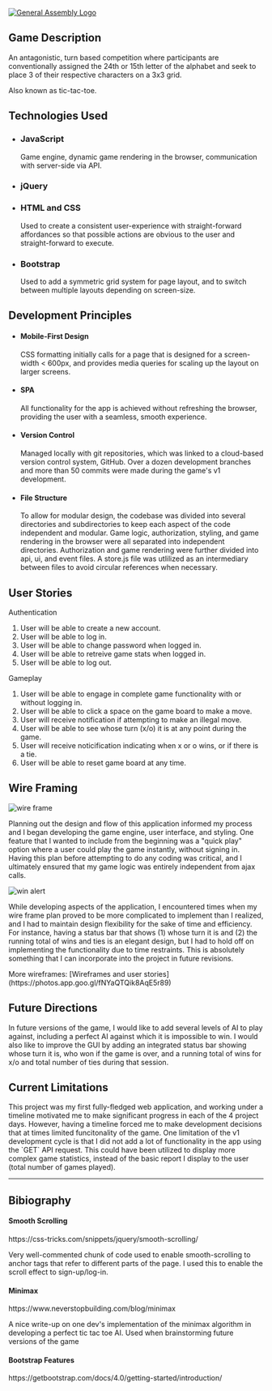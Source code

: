 [![General Assembly Logo](https://camo.githubusercontent.com/1a91b05b8f4d44b5bbfb83abac2b0996d8e26c92/687474703a2f2f692e696d6775722e636f6d2f6b6538555354712e706e67)](https://generalassemb.ly/education/web-development-immersive)
<h2>Game Description</h2>
  <p>An antagonistic, turn based competition where participants are conventionally assigned the 24th or 15th letter of the alphabet and seek to place 3 of their respective characters on a 3x3 grid. </p>
  <p>Also known as tic-tac-toe.</p>

  <h2>Technologies Used</h2>
    <ul>
      <li><h3>JavaScript</h3>
        <p>Game engine, dynamic game rendering in the browser, communication with server-side via API.</p></li>
      <li><h3>jQuery</h3></li>
      <li><h3>HTML and CSS</h3>
        <p> Used to create a consistent user-experience with straight-forward affordances so that possible actions are obvious to the user and straight-forward to execute.</p></li>
      <li><h3>Bootstrap</h3>
        <p> Used to add a symmetric grid system for page layout, and to switch between multiple layouts depending on screen-size.</p></li>
    </ul>

  <h2>Development Principles</h2>
    <ul>
      <li><h4>Mobile-First Design</h4>
        <p>CSS formatting initially calls for a page that is designed for a screen-width < 600px, and provides media queries for scaling up the layout on larger screens.</p>
      </li>
      <li><h4>SPA</h4>
        <p>All functionality for the app is achieved without refreshing the browser, providing the user with a seamless, smooth experience.</p>
      </li>
      <li><h4>Version Control</h4>
        <p>Managed locally with git repositories, which was linked to a cloud-based version control system, GitHub. Over a dozen development branches and more than 50 commits were made during the game's v1 development.</p>
      </li>
      <li><h4>File Structure</h4>
        <p>To allow for modular design, the codebase was divided into several directories and subdirectories to keep each aspect of the code independent and modular. Game logic, authorization, styling, and game rendering in the browser were all separated into independent directories. Authorization and game rendering were further divided into api, ui, and event files. A store.js file was utlilized as an intermediary between files to avoid circular references when necessary.</p>
      </li>
    </ul>

<h2>User Stories</h2>
  <p>Authentication</p>
    <ol>
      <li>User will be able to create a new account. </li>
      <li>User will be able to log in. </li>
      <li>User will be able to change password when logged in. </li>
      <li>User will be able to retreive game stats when logged in. </li>
      <li>User will be able to log out. </li>
    </ol>
  <p>Gameplay</p>
    <ol>
      <li>User will be able to engage in complete game functionality with or without logging in.</li>
      <li>User will be able to click a space on the game board to make a move.</li>
      <li>User will receive notification if attempting to make an illegal move.</li>
      <li>User will be able to see whose turn (x/o) it is at any point during the game.</li>
      <li>User will receive noticification indicating when x or o wins, or if there is a tie.</li>
      <li>User will be able to reset game board at any time.</li>
    </ol>

<h2>Wire Framing</h2>

  ![wire frame](https://i.imgur.com/cqcgZ0d.jpg "wire frame")
  <p> Planning out the design and flow of this application informed my process and I began developing the game engine, user interface, and styling. One feature that I wanted to include from the beginning was a "quick play" option where a user could play the game instantly, without signing in. Having this plan before attempting to do any coding was critical, and I ultimately ensured that my game logic was entirely independent from ajax calls. </p>

  ![win alert](https://i.imgur.com/RuOU3ik.jpg "win alert")
  <p> While developing aspects of the application, I encountered times when my wire frame plan proved to be more complicated to implement than I realized, and I had to maintain design flexibility for the sake of time and efficiency. For instance, having a status bar that shows (1) whose turn it is and (2) the running total of wins and ties is an elegant design, but I had to hold off on implementing the functionality due to time restraints. This is absolutely something that I can incorporate into the project in future revisions. </p>

  <p>More wireframes: [Wireframes and user stories](https://photos.app.goo.gl/fNYaQTQik8AqE5r89)</p>


<h2>Future Directions</h2>
  <p>In future versions of the game, I would like to add several levels of AI to play against, including a perfect AI against which it is impossible to win. I would also like to improve the GUI by adding an integrated status bar showing whose turn it is, who won if the game is over, and a running total of wins for x/o and total number of ties during that session.</p>
<h2>Current Limitations</h2>
  <p>This project was my first fully-fledged web application, and working under a timeline motivated me to make significant progress in each of the 4 project days. However, having a timeline forced me to make development decisions that at times limited funcitonality of the game. One limitation of the v1 development cycle is that I did not add a lot of functionality in the app using the `GET` API request. This could have been utilized to display more complex game statistics, instead of the basic report I display to the user (total number of games played).</p>

___

<h2>Bibiography</h2>
  <h4>Smooth Scrolling</h4>
    <p>https://css-tricks.com/snippets/jquery/smooth-scrolling/</p>
    <p>Very well-commented chunk of code used to enable smooth-scrolling to anchor tags that refer to different parts of the page. I used this to enable the scroll effect to sign-up/log-in.</p>
  <h4>Minimax</h4>
    <p>https://www.neverstopbuilding.com/blog/minimax</p>
    <p>A nice write-up on one dev's implementation of the minimax algorithm in developing a perfect tic tac toe AI. Used when brainstorming future versions of the game</p>
  <h4>Bootstrap Features</h4>
    <p>https://getbootstrap.com/docs/4.0/getting-started/introduction/</p>
<h2></h2>
<h2></h2>
